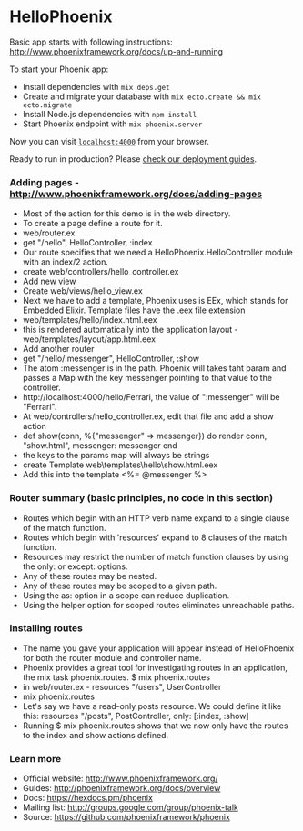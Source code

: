 # HelloPhoenix

Basic app starts with following instructions:
http://www.phoenixframework.org/docs/up-and-running

To start your Phoenix app:

  * Install dependencies with `mix deps.get`
  * Create and migrate your database with `mix ecto.create && mix ecto.migrate`
  * Install Node.js dependencies with `npm install`
  * Start Phoenix endpoint with `mix phoenix.server`

Now you can visit [`localhost:4000`](http://localhost:4000) from your browser.

Ready to run in production? Please [check our deployment guides](http://www.phoenixframework.org/docs/deployment).

### Adding pages - http://www.phoenixframework.org/docs/adding-pages
* Most of the action for this demo is in the web directory.
* To create a page define a route for it.
* web/router.ex
* get "/hello", HelloController, :index
* Our route specifies that we need a HelloPhoenix.HelloController module with an index/2 action.
* create web/controllers/hello_controller.ex
* Add new view
* Create web/views/hello_view.ex
* Next we have to add a template, Phoenix uses is EEx, which stands for Embedded Elixir. Template files have the .eex file extension
* web/templates/hello/index.html.eex
* this is rendered automatically into the application layout - web/templates/layout/app.html.eex
* Add another router
* get "/hello/:messenger", HelloController, :show
* The atom :messenger is in the path. Phoenix will takes taht param and passes a Map with the key messenger pointing to that value to the controller.
* http://localhost:4000/hello/Ferrari, the value of ":messenger" will be "Ferrari".
* At web/controllers/hello_controller.ex, edit that file and add a show action
* def show(conn, %{"messenger" => messenger}) do  render conn, "show.html", messenger: messenger end
* the keys to the params map will always be strings
* create Template web\templates\hello\show.html.eex
* Add this into the template <%= @messenger %>

### Router summary (basic principles, no code in this section)

* Routes which begin with an HTTP verb name expand to a single clause of the match function.
* Routes which begin with 'resources' expand to 8 clauses of the match function.
* Resources may restrict the number of match function clauses by using the only: or except: options.
* Any of these routes may be nested.
* Any of these routes may be scoped to a given path.
* Using the as: option in a scope can reduce duplication.
* Using the helper option for scoped routes eliminates unreachable paths.

### Installing routes

* The name you gave your application will appear instead of HelloPhoenix for both the router module and controller name.
* Phoenix provides a great tool for investigating routes in an application, the mix task phoenix.routes. $ mix phoenix.routes
* in web/router.ex  - resources "/users", UserController
* mix phoenix.routes
* Let's say we have a read-only posts resource. We could define it like this: resources "/posts", PostController, only: [:index, :show]
* Running $ mix phoenix.routes shows that we now only have the routes to the index and show actions defined.

### Learn more

  * Official website: http://www.phoenixframework.org/
  * Guides: http://phoenixframework.org/docs/overview
  * Docs: https://hexdocs.pm/phoenix
  * Mailing list: http://groups.google.com/group/phoenix-talk
  * Source: https://github.com/phoenixframework/phoenix
